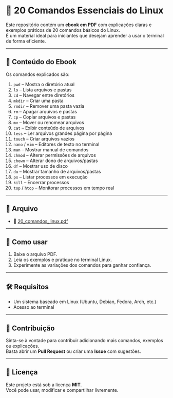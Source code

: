 # 📘 20 Comandos Essenciais do Linux

Este repositório contém um **ebook em PDF** com explicações claras e exemplos práticos de 20 comandos básicos do Linux.  
É um material ideal para iniciantes que desejam aprender a usar o terminal de forma eficiente.

---

## 📖 Conteúdo do Ebook

Os comandos explicados são:

1. `pwd` – Mostra o diretório atual  
2. `ls` – Lista arquivos e pastas  
3. `cd` – Navegar entre diretórios  
4. `mkdir` – Criar uma pasta  
5. `rmdir` – Remover uma pasta vazia  
6. `rm` – Apagar arquivos e pastas  
7. `cp` – Copiar arquivos e pastas  
8. `mv` – Mover ou renomear arquivos  
9. `cat` – Exibir conteúdo de arquivos  
10. `less` – Ler arquivos grandes página por página  
11. `touch` – Criar arquivos vazios  
12. `nano` / `vim` – Editores de texto no terminal  
13. `man` – Mostrar manual de comandos  
14. `chmod` – Alterar permissões de arquivos  
15. `chown` – Alterar dono de arquivos/pastas  
16. `df` – Mostrar uso de disco  
17. `du` – Mostrar tamanho de arquivos/pastas  
18. `ps` – Listar processos em execução  
19. `kill` – Encerrar processos  
20. `top` / `htop` – Monitorar processos em tempo real  

---

## 📂 Arquivo

- 📑 [20_comandos_linux.pdf](./20_comandos_linux.pdf)

---

## 🚀 Como usar

1. Baixe o arquivo PDF.  
2. Leia os exemplos e pratique no terminal Linux.  
3. Experimente as variações dos comandos para ganhar confiança.  

---

## 🛠 Requisitos

- Um sistema baseado em Linux (Ubuntu, Debian, Fedora, Arch, etc.)  
- Acesso ao terminal  

---

## 🤝 Contribuição

Sinta-se à vontade para contribuir adicionando mais comandos, exemplos ou explicações.  
Basta abrir um **Pull Request** ou criar uma **Issue** com sugestões.

---

## 📜 Licença

Este projeto está sob a licença **MIT**.  
Você pode usar, modificar e compartilhar livremente.
